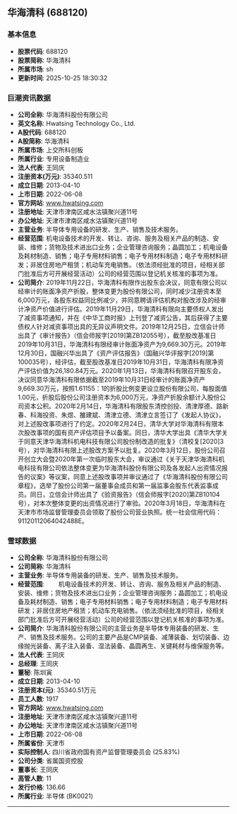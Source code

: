 ## 华海清科 (688120)

### 基本信息

- **股票代码**: 688120
- **股票简称**: 华海清科
- **所属市场**: sh
- **更新时间**: 2025-10-25 18:30:32

### 巨潮资讯数据

- **公司全称**: 华海清科股份有限公司
- **英文名称**: Hwatsing Technology Co., Ltd.
- **A股代码**: 688120
- **A股简称**: 华海清科
- **所属市场**: 上交所科创板
- **所属行业**: 专用设备制造业
- **法人代表**: 王同庆
- **注册资本(万元)**: 35340.511
- **成立日期**: 2013-04-10
- **上市日期**: 2022-06-08
- **官方网站**: www.hwatsing.com
- **注册地址**: 天津市津南区咸水沽镇聚兴道11号
- **办公地址**: 天津市津南区咸水沽镇聚兴道11号
- **主营业务**: 半导体专用设备的研发、生产、销售及技术服务。
- **经营范围**: 机电设备技术的开发、转让、咨询、服务及相关产品的制造、安装、维修；货物及技术进出口业务；企业管理咨询服务；晶圆加工；机电设备及耗材制造、销售；电子专用材料销售；电子专用材料制造；电子专用材料研发；非居住房地产租赁；机动车充电销售。（依法须经批准的项目，经相关部门批准后方可开展经营活动）公司的经营范围以登记机关核准的事项为准。
- **公司简介**: 2019年11月22日，华海清科有限作出股东会决议，同意有限公司以经审计的账面净资产折股，整体变更为股份有限公司，同时减少注册资本至6,000万元，各股东权益同比例减少，并同意聘请评估机构对股改涉及的经审计净资产价值进行评估。2019年11月29日，华海清科有限向主要债权人发出了减资事项通知，并在《中华工商时报》上刊登了减资公告，其后获得了主要债权人针对减资事项出具的无异议声明文件。2019年12月25日，立信会计师出具了《审计报告》（信会师报字[2019]第ZB12055号），截至股改基准日2019年10月31日，华海清科有限经审计账面净资产为9,669.30万元。2019年12月30日，国融兴华出具了《资产评估报告》（国融兴华评报字[2019]第100035号），经评估，截至股改基准日2019年10月31日，华海清科有限净资产评估价值为26,180.84万元。2020年1月13日，华海清科有限召开股东会，决议同意华海清科有限依据截至2019年10月31日经审计的账面净资产9,669.30万元，按照1.61155：1的折股比例变更设立股份有限公司，每股面值1.00元，折股后股份公司注册资本为6,000万元，净资产折股余额计入股份公司资本公积。2020年2月14日，华海清科有限股东清控创投、清津厚德、路新春、科海投资、朱煜、雒建斌、清津立德、清津立言签订了《发起人协议》，对上述股改事项进行了约定。2020年2月24日，清华大学对华海清科有限本次股改事项的国有资产评估项目予以备案。同日，清华大学出具《清华大学关于同意天津华海清科机电科技有限公司股份制改造的批复》（清校复[2020]3号），对华海清科有限上述股改方案予以批复。2020年3月12日，股份公司召开创立大会暨2020年第一次临时股东大会，审议通过《关于天津华海清科机电科技有限公司依法整体变更为华海清科股份有限公司及各发起人出资情况报告的议案》等议案，同意上述股改事项并审议通过了《华海清科股份有限公司章程》，选举了股份公司第一届董事会成员和第一届监事会股东代表监事成员。同日，立信会计师出具了《验资报告》（信会师报字[2020]第ZB10104号），对本次整体变更的出资情况进行了审验。2020年3月18日，华海清科在天津市市场监督管理委员会领取了股份公司营业执照。统一社会信用代码：91120112064042488E。

### 雪球数据

- **公司全称**: 华海清科股份有限公司
- **公司简称**: 华海清科
- **主营业务**: 半导体专用装备的研发、生产、销售及技术服务。
- **经营范围**: 　　机电设备技术的开发、转让、咨询、服务及相关产品的制造、安装、维修；货物及技术进出口业务；企业管理咨询服务；晶圆加工；机电设备及耗材制造、销售；电子专用材料销售；电子专用材料制造；电子专用材料研发；非居住房地产租赁；机动车充电销售。（依法须经批准的项目，经相关部门批准后方可开展经营活动）公司的经营范围以登记机关核准的事项为准。
- **公司简介**: 华海清科股份有限公司的主营业务是半导体专用装备的研发、生产、销售及技术服务。公司的主要产品是CMP装备、减薄装备、划切装备、边缘抛光装备、离子注入装备、湿法装备、晶圆再生、关键耗材与维保服务等。
- **法人代表**: 王同庆
- **总经理**: 王同庆
- **董秘**: 陈圳寅
- **成立日期**: 2013-04-10
- **注册资本(元)**: 35340.51万元
- **员工人数**: 1917
- **官方网站**: www.hwatsing.com
- **注册地址**: 天津市津南区咸水沽镇聚兴道11号
- **办公地址**: 天津市津南区咸水沽镇聚兴道11号
- **上市日期**: 2022-06-08
- **所属省份**: 天津市
- **实际控制人**: 四川省政府国有资产监督管理委员会 (25.83%)
- **公司分类**: 省属国资控股
- **董事长**: 王同庆
- **高管人数**: 11
- **发行价格**: 136.66
- **所属行业**: 半导体 (BK0021)

---